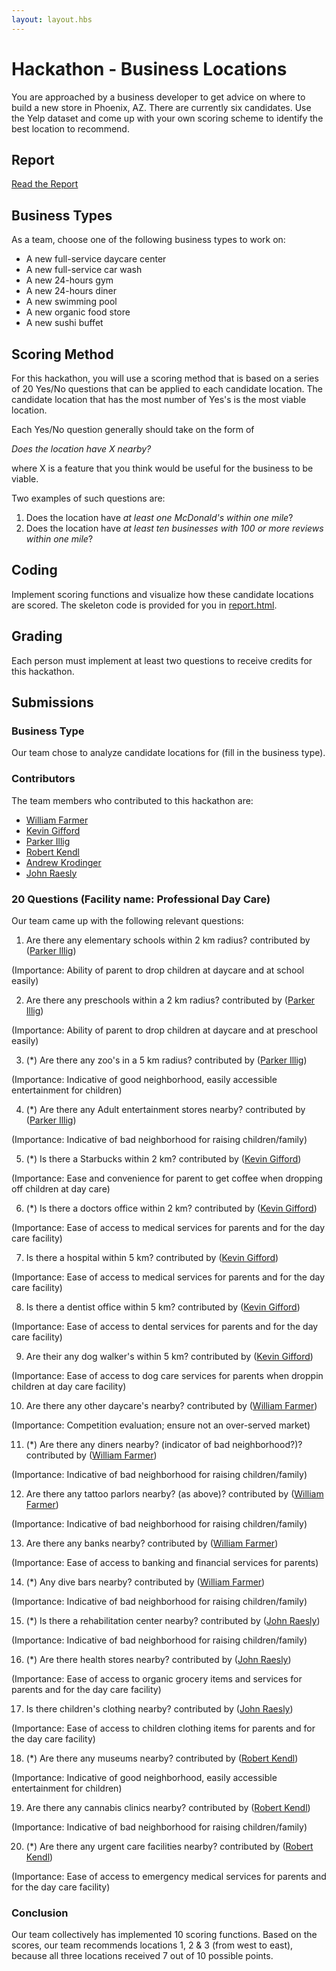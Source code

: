 ```yaml
---
layout: layout.hbs
---
```


# Hackathon - Business Locations

You are approached by a business developer to get advice on where to build a
new store in Phoenix, AZ. There are currently six candidates. Use the Yelp
dataset and come up with your own scoring scheme to identify the best location
to recommend.

## Report

[Read the Report](report.html)

## Business Types
As a team, choose one of the following business types to work on:

- A new full-service daycare center
- A new full-service car wash
- A new 24-hours gym
- A new 24-hours diner
- A new swimming pool
- A new organic food store
- A new sushi buffet

## Scoring Method

For this hackathon, you will use a scoring method that is based on a series of
20 Yes/No questions that can be applied to each candidate location. The candidate
location that has the most number of Yes's is the most viable location.

Each Yes/No question generally should take on the form of

  _Does the location have X nearby?_

where X is a feature that you think would be useful for the business to be viable.

Two examples of such questions are:
1. Does the location have _at least one McDonald's within one mile_?
1. Does the location have _at least ten businesses with 100 or more reviews within one mile_?

## Coding

Implement scoring functions and visualize how these candidate locations are
scored. The skeleton code is provided for you in [report.html](report.html).

## Grading

Each person must implement at least two questions to receive credits for this
hackathon.

## Submissions

### Business Type

Our team chose to analyze candidate locations for (fill in the business type).

### Contributors

The team members who contributed to this hackathon are:

* [William Farmer](http://github.com/willzfarmer)
* [Kevin Gifford](http://github.com/kevinkgifford)
* [Parker Illig](http://github.com/pail4944)
* [Robert Kendl](http://github.com/DomoYeti)
* [Andrew Krodinger](http://github.com/drewdinger)
* [John Raesly](http://github.com/jraesly)


### 20 Questions (Facility name: Professional Day Care)

Our team came up with the following relevant questions:

1. Are there any elementary schools within 2 km radius? contributed by ([Parker Illig](http://github.com/pail4944))

  (Importance: Ability of parent to drop children at daycare and at school easily)

2. Are there any preschools within a 2 km radius? contributed by ([Parker Illig](http://github.com/pail4944))

  (Importance: Ability of parent to drop children at daycare and at preschool easily)

3. (*) Are there any zoo's in a 5 km radius? contributed by ([Parker Illig](http://github.com/pail4944))

  (Importance: Indicative of good neighborhood, easily accessible entertainment for children)

4. (*) Are there any Adult entertainment stores nearby? contributed by ([Parker Illig](http://github.com/pail4944))

  (Importance: Indicative of bad neighborhood for raising children/family)

5. (*) Is there a Starbucks within 2 km? contributed by ([Kevin Gifford](http://github.com/kevinkgifford))

  (Importance: Ease and convenience for parent to get coffee when dropping off children at day care)

6. (*) Is there a doctors office within 2 km? contributed by ([Kevin Gifford](http://github.com/kevinkgifford))

  (Importance: Ease of access to medical services for parents and for the day care facility)

7. Is there a hospital within 5 km? contributed by ([Kevin Gifford](http://github.com/kevinkgifford))

  (Importance: Ease of access to medical services for parents and for the day care facility)

8. Is there a dentist office within 5 km? contributed by ([Kevin Gifford](http://github.com/kevinkgifford))

  (Importance: Ease of access to dental services for parents and for the day care facility)

9. Are their any dog walker's within 5 km? contributed by ([Kevin Gifford](http://github.com/kevinkgifford))

  (Importance: Ease of access to dog care services for parents when droppin children at day care facility)

10. Are there any other daycare's nearby? contributed by ([William Farmer](http://github.com/willzfarmer))

  (Importance: Competition evaluation; ensure not an over-served market)

11. (*) Are there any diners nearby? (indicator of bad neighborhood?)? contributed by ([William Farmer](http://github.com/willzfarmer))

  (Importance: Indicative of bad neighborhood for raising children/family)

12. Are there any tattoo parlors nearby? (as above)? contributed by ([William Farmer](http://github.com/willzfarmer))

  (Importance: Indicative of bad neighborhood for raising children/family)

13. Are there any banks nearby? contributed by ([William Farmer](http://github.com/willzfarmer))

  (Importance: Ease of access to banking and financial services for parents)

14. (*) Any dive bars nearby? contributed by ([William Farmer](http://github.com/willzfarmer))

  (Importance: Indicative of bad neighborhood for raising children/family)

15. (*) Is there a rehabilitation center nearby? contributed by ([John Raesly](http://github.com/jraesly))

  (Importance: Indicative of bad neighborhood for raising children/family)

16. (*) Are there health stores nearby? contributed by ([John Raesly](http://github.com/jraesly))

  (Importance: Ease of access to organic grocery items and services for parents and for the day care facility)

17. Is there children's clothing nearby? contributed by ([John Raesly](http://github.com/jraesly))

  (Importance: Ease of access to children clothing items for parents and for the day care facility)

18. (*) Are there any museums nearby? contributed by ([Robert Kendl](http://github.com/DomoYeti))

  (Importance: Indicative of good neighborhood, easily accessible entertainment for children)

19. Are there any cannabis clinics nearby? contributed by ([Robert Kendl](http://github.com/DomoYeti))

  (Importance: Indicative of bad neighborhood for raising children/family)

20. (*) Are there any urgent care facilities nearby? contributed by ([Robert Kendl](http://github.com/DomoYeti))

  (Importance: Ease of access to emergency medical services for parents and for the day care facility)


### Conclusion

Our team collectively has implemented 10 scoring functions. Based on
the scores, our team recommends locations 1, 2 & 3 (from west to east),
because all three locations received 7 out of 10 possible points.
